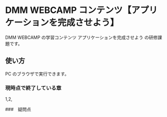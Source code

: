 # DMM WEBCAMP コンテンツ【アプリケーションを完成させよう】

DMM WEBCAMP の学習コンテンツ アプリケーションを完成させよう の研修課題です。

## 使い方

PC のブラウザで実行できます。

### 現時点で終了している章

1,2,

###　疑問点
